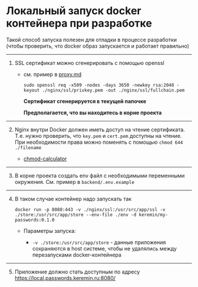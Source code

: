 # Локальный запуск docker контейнера при разработке

Такой способ запуска полезен для отладки в процессе разработки (чтобы проверить, что docker образ запускается и работает правильно)

---

1. SSL сертификат можно сгенерировать с помощью openssl

   - см. пример в [proxy.md](../dev/proxy.md)

     ```
     sudo openssl req -x509 -nodes -days 3650 -newkey rsa:2048 -keyout ./nginx/ssl/privkey.pem -out ./nginx/ssl/fullchain.pem
     ```

     **Сертификат сгенерируется в текущей папочке**

     **Предполагается, что вы находитесь в корне проекта**

---

2. Nginx внутри Docker должен иметь доступ на чтение сертификата. Т.е. нужно проверить, что `key.pem` и `cert.pem` доступны на чтение. При необходимости права можно поменять с помощью `chmod 644 ./filename`

   - [chmod-calculator](https://chmod-calculator.com/)

---

3. В корне проекта создать env файл с необходимыми переменными окружения. См. пример в `backend/.env.example`

---

4. В таком случае контейнер надо запускать так

   ```
   docker run -p 8080:443 -v ./nginx/ssl:/usr/src/app/ssl -v ./store:/usr/src/app/store --env-file ./env -d keremin/my-passwords:0.1.0
   ```

   - Параметры запуска:

     - `-v ./store:/usr/src/app/store` - данные приложения сохраняются в host системе, чтобы не удалялись между перезапусками docker-контейнера

---

5. Приложение должно стать доступным по адресу https://local.passwords.keremin.ru:8080/
